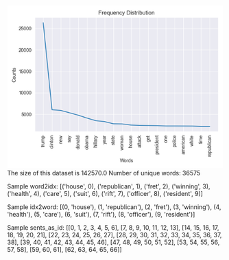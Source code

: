 ![](../plots/plot_freq_20230820-0058.png)
The size of this dataset is 142570.0
Number of unique words: 36575

Sample word2idx: [('house', 0), ('republican', 1), ('fret', 2), ('winning', 3), ('health', 4), ('care', 5), ('suit', 6), ('rift', 7), ('officer', 8), ('resident', 9)]

Sample idx2word: [(0, 'house'), (1, 'republican'), (2, 'fret'), (3, 'winning'), (4, 'health'), (5, 'care'), (6, 'suit'), (7, 'rift'), (8, 'officer'), (9, 'resident')]

Sample sents_as_id: [[0, 1, 2, 3, 4, 5, 6], [7, 8, 9, 10, 11, 12, 13], [14, 15, 16, 17, 18, 19, 20, 21], [22, 23, 24, 25, 26, 27], [28, 29, 30, 31, 32, 33, 34, 35, 36, 37, 38], [39, 40, 41, 42, 43, 44, 45, 46], [47, 48, 49, 50, 51, 52], [53, 54, 55, 56, 57, 58], [59, 60, 61], [62, 63, 64, 65, 66]]
